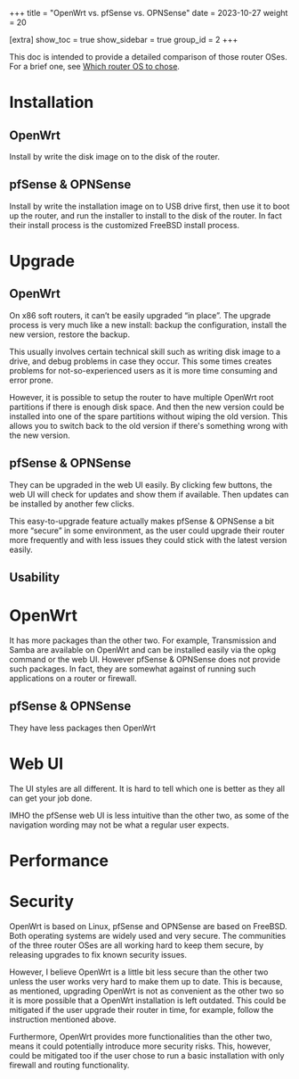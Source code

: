 +++
title = "OpenWrt vs. pfSense vs. OPNSense"
date = 2023-10-27
weight = 20

[extra]
show_toc = true
show_sidebar = true
group_id = 2
+++

This doc is intended to provide a detailed comparison of those router OSes. For a brief one, see [Which router OS to chose](@/docs/which-router-os-to-chose.md).

# Installation

## OpenWrt

Install by write the disk image on to the disk of the router.

## pfSense & OPNSense

Install by write the installation image on to USB drive first, then use it to boot up the router, and run the installer to install to the disk of the router. In fact their install process is the customized FreeBSD install process.

# Upgrade

## OpenWrt

On x86 soft routers, it can’t be easily upgraded “in place”. The upgrade process is very much like a new install: backup the configuration, install the new version, restore the backup.

This usually involves certain technical skill such as writing disk image to a drive, and debug problems in case they occur. This some times creates problems for not-so-experienced users as it is more time consuming and error prone.

However, it is possible to setup the router to have multiple OpenWrt root partitions if there is enough disk space. And then the new version could be installed into one of the spare partitions without wiping the old version. This allows you to switch back to the old version if there's something wrong with the new version.

## pfSense & OPNSense

They can be upgraded in the web UI easily. By clicking few buttons, the web UI will check for updates and show them if available. Then updates can be installed by another few clicks.

This easy-to-upgrade feature actually makes pfSense & OPNSense a bit more “secure” in some environment, as the user could upgrade their router more frequently and with less issues they could stick with the latest version easily.

## Usability

# OpenWrt

It has more packages than the other two. For example, Transmission and Samba are available on OpenWrt and can be installed easily via the opkg command or the web UI. However pfSense & OPNSense does not provide such packages. In fact, they are somewhat against of running such applications on a router or firewall.

## pfSense & OPNSense

They have less packages then OpenWrt

# Web UI

The UI styles are all different. It is hard to tell which one is better as they all can get your job done.

IMHO the pfSense web UI is less intuitive than the other two, as some of the navigation wording may not be what a regular user expects.

# Performance

# Security

OpenWrt is based on Linux, pfSense and OPNSense are based on FreeBSD. Both operating systems are widely used and very secure. The communities of the three router OSes are all working hard to keep them secure, by releasing upgrades to fix known security issues.

However, I believe OpenWrt is a little bit less secure than the other two unless the user works very hard to make them up to date. This is because, as mentioned, upgrading OpenWrt is not as convenient as the other two so it is more possible that a OpenWrt installation is left outdated. This could be mitigated if the user upgrade their router in time, for example, follow the instruction mentioned above.

Furthermore, OpenWrt provides more functionalities than the other two, means it could potentially introduce more security risks. This, however, could be mitigated too if the user chose to run a basic installation with only firewall and routing functionality.
